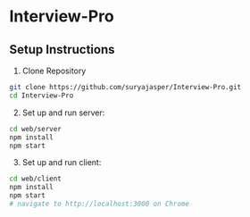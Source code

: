# Interview-Pro

## Setup Instructions
1. Clone Repository
```bash
git clone https://github.com/suryajasper/Interview-Pro.git
cd Interview-Pro
```
2. Set up and run server: 
```bash
cd web/server
npm install
npm start
```
3. Set up and run client:
```bash
cd web/client
npm install
npm start
# navigate to http://localhost:3000 on Chrome
```